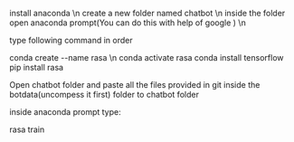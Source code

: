 install anaconda \n
create a new folder named chatbot \n
inside the folder open anaconda prompt(You can do this with help of google ) \n


type following command in order

conda create --name rasa \n
conda activate rasa
conda install tensorflow
pip install rasa

Open chatbot folder and paste all the files provided in git inside the botdata(uncompess it first) folder to chatbot folder

inside anaconda prompt type:

rasa train
